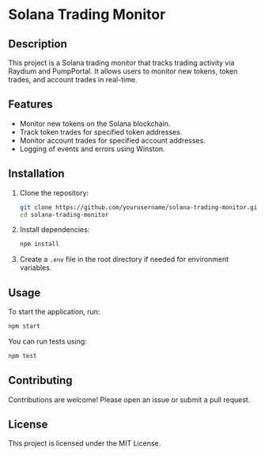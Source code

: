 # Solana Trading Monitor

## Description
This project is a Solana trading monitor that tracks trading activity via Raydium and PumpPortal. It allows users to monitor new tokens, token trades, and account trades in real-time.

## Features
- Monitor new tokens on the Solana blockchain.
- Track token trades for specified token addresses.
- Monitor account trades for specified account addresses.
- Logging of events and errors using Winston.

## Installation

1. Clone the repository:
   ```bash
   git clone https://github.com/yourusername/solana-trading-monitor.git
   cd solana-trading-monitor
   ```

2. Install dependencies:
   ```bash
   npm install
   ```

3. Create a `.env` file in the root directory if needed for environment variables.

## Usage

To start the application, run:
```bash
npm start
```

You can run tests using:
```bash
npm test
```


## Contributing
Contributions are welcome! Please open an issue or submit a pull request.

## License
This project is licensed under the MIT License.
